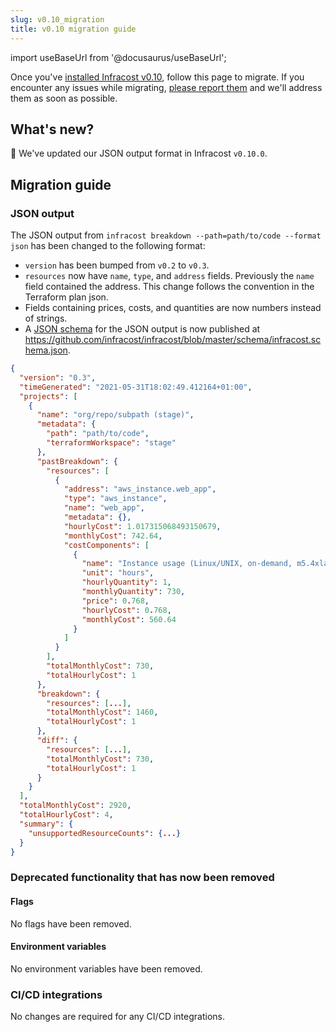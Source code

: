 ```yaml
---
slug: v0.10_migration
title: v0.10 migration guide
---
```


import useBaseUrl from '@docusaurus/useBaseUrl';

Once you've [installed Infracost v0.10](/docs/#1-install-infracost), follow this page to migrate. If you encounter any issues while migrating, [please report them](https://github.com/infracost/infracost/issues/new) and we'll address them as soon as possible.

## What's new?

🚀 We've updated our JSON output format in Infracost `v0.10.0`.

## Migration guide

### JSON output

The JSON output from `infracost breakdown --path=path/to/code --format json` has been changed to the following format:

* `version` has been bumped from `v0.2` to `v0.3`.
* `resources` now have `name`, `type`, and `address` fields.  Previously the `name` field contained the address.  This change follows the convention in the Terraform plan json.
* Fields containing prices, costs, and quantities are now numbers instead of strings.  
* A [JSON schema](http://json-schema.org/) for the JSON output is now published at https://github.com/infracost/infracost/blob/master/schema/infracost.schema.json.

```json
{
  "version": "0.3",
  "timeGenerated": "2021-05-31T18:02:49.412164+01:00",
  "projects": [
    {
      "name": "org/repo/subpath (stage)",
      "metadata": {
        "path": "path/to/code",
        "terraformWorkspace": "stage"
      },
      "pastBreakdown": {
        "resources": [
          {
            "address": "aws_instance.web_app",
            "type": "aws_instance",
            "name": "web_app",
            "metadata": {},
            "hourlyCost": 1.017315068493150679,
            "monthlyCost": 742.64,
            "costComponents": [
              {
                "name": "Instance usage (Linux/UNIX, on-demand, m5.4xlarge)",
                "unit": "hours",
                "hourlyQuantity": 1,
                "monthlyQuantity": 730,
                "price": 0.768,
                "hourlyCost": 0.768,
                "monthlyCost": 560.64
              }
            ]
          }
        ],
        "totalMonthlyCost": 730,
        "totalHourlyCost": 1
      },
      "breakdown": {
        "resources": [...],
        "totalMonthlyCost": 1460,
        "totalHourlyCost": 1
      },
      "diff": {
        "resources": [...],
        "totalMonthlyCost": 730,
        "totalHourlyCost": 1
      }
    }
  ],
  "totalMonthlyCost": 2920,
  "totalHourlyCost": 4,
  "summary": {
    "unsupportedResourceCounts": {...}
  }
}
```

### Deprecated functionality that has now been removed

#### Flags

No flags have been removed.

#### Environment variables

No environment variables have been removed.

### CI/CD integrations

No changes are required for any CI/CD integrations.
